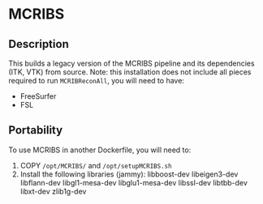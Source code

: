 # MCRIBS

## Description
This builds a legacy version of the MCRIBS pipeline and its dependencies (ITK, VTK) from source.
Note: this installation does not include all pieces required to run `MCRIBReconAll`, you will need to have:
- FreeSurfer
- FSL

## Portability
To use MCRIBS in another Dockerfile, you will need to:
1. COPY `/opt/MCRIBS/` and `/opt/setupMCRIBS.sh`
1. Install the following libraries (jammy):
    libboost-dev
    libeigen3-dev
    libflann-dev
    libgl1-mesa-dev
    libglu1-mesa-dev
    libssl-dev
    libtbb-dev
    libxt-dev
    zlib1g-dev

